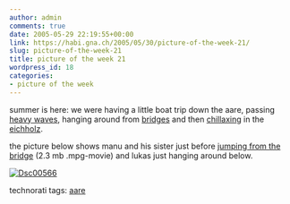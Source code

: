 ```yaml
---
author: admin
comments: true
date: 2005-05-29 22:19:55+00:00
link: https://habi.gna.ch/2005/05/30/picture-of-the-week-21/
slug: picture-of-the-week-21
title: picture of the week 21
wordpress_id: 18
categories:
- picture of the week
---
```



summer is here: we were having a little boat trip down the aare, passing [heavy waves](http://map.search.ch/thun?x=-1947&y=-3190&z=512), hanging around from [bridges](http://map.search.ch/thun?x=-2443&y=-4689&z=512) and then [chillaxing](http://www.boingboing.net/2005/05/29/w00t_is_a_favored_no.html) in the [eichholz](http://map.search.ch/thun?x=-15848&y=-25354&z=1024&e=1).
  
the picture below shows manu and his sister just before [jumping from the bridge](https://habi.gna.ch/blog/images/MOV00568.MPG) (2.3 mb .mpg-movie) and lukas just hanging around below.



[![Dsc00566](https://habi.gna.ch/blog/images/DSC00566-tm.jpg)](https://habi.gna.ch/blog/images/DSC00566.jpg) 


technorati tags: [aare](http://technorati.com/tag/aare)
